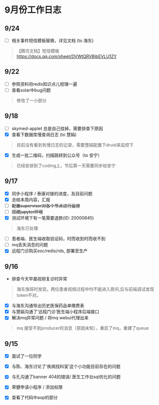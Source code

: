 
# 9月份工作日志

## 9/24

* [ ] 相关事件短信模板替换，详见文档 (to 海东)<br/>
> 【腾讯文档】短信模板 <br/>
> https://docs.qq.com/sheet/DVWtQRVBjbEVLU1ZY <br/>

## 9/22

* [ ] 参照资料将redis知识点儿梳理一遍
* [ ] 查看solar中bug问题
> 修改了一小部分

## 9/18

* [ ] skymed-applet 总是自己挂掉，需要排查下原因
* [x] 查看下数据库慢查询日志 (to 慧娟)
> 目前没有看到有慢日志的记录，需要慧娟配置下druid来监控下
* [x] 生成一批二维码，扫描跳转到公众号（to 安宁）
> 已经安排到了coding上，节后第一天需要同步给安宁

## 9/17

* [x] 同步小程序 / 泰康对接的进度，及目前问题
* [x] 总结本周内容，汇报
* [ ] ~~配置supervisor对各个节点进行监控~~
* [ ] ~~搭建jupyter环境~~
* [x] 测试环境下有一笔需要退款(ID: 20000845)
>海东已处理
* [ ] 患者端、医生端收取验证码，时而收到时而收不到
* [ ] mq丢失消息的问题
* [x] 远程门诊购买esc/redis/rds, 部署至生产

## 9/16

* 排查今天早晨视频复诊时异常
> 海东值班时发现，两位患者视频过程中均不能进入房间,后与前端调试发现token不对。
* [x] 与海东沟通导出历史医保药品单缴费表
* [x] 与慧娟沟通了‘远程门诊‘医生端小程序后端接口
* [x] 解决mq异常问题 / 将mq webui代理出来
> mq 接受不到producer的消息（原因未知），重启了mq，重建了queue



## 9/15

* [x] 面试了一位同学
* [x] 与陈、海东讨论了‘疾病找科室’这个小功能目前存在的问题
* [x] 与孔沟通了banner 404的错误/ 医生工作台sql优化的问题
* [x] 荣健申请小程序 / 添加权限
* [x] 查看了代码中aop的部分

